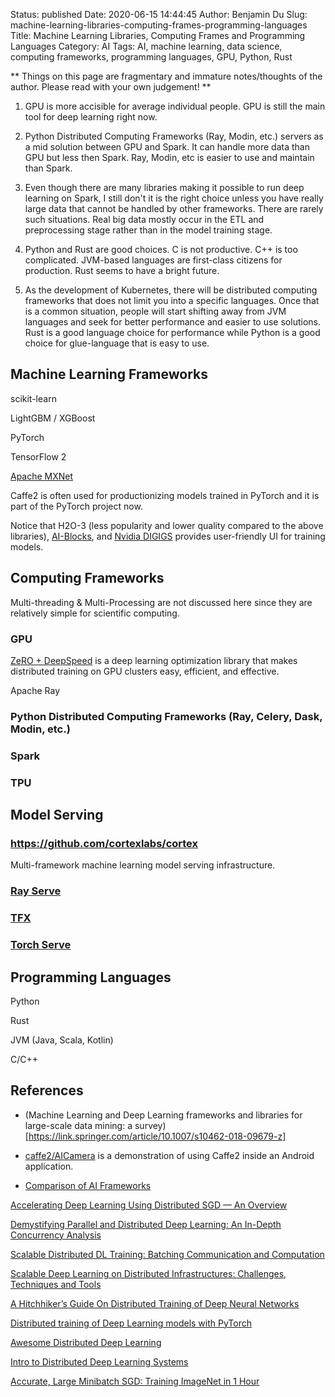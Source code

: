 Status: published
Date: 2020-06-15 14:44:45
Author: Benjamin Du
Slug: machine-learning-libraries-computing-frames-programming-languages
Title: Machine Learning Libraries, Computing Frames and Programming Languages
Category: AI
Tags: AI, machine learning, data science, computing frameworks, programming languages, GPU, Python, Rust

**
Things on this page are fragmentary and immature notes/thoughts of the author.
Please read with your own judgement!
**



1. GPU is more accisible for average individual people.
    GPU is still the main tool for deep learning right now.

2. Python Distributed Computing Frameworks (Ray, Modin, etc.)
    servers as a mid solution between GPU and Spark. 
    It can handle more data than GPU but less then Spark.
    Ray, Modin, etc is easier to use and maintain than Spark.

3. Even though there are many libraries making it possible to run deep learning on Spark,
    I still don't it is the right choice unless you have really large data 
    that cannot be handled by other frameworks.
    There are rarely such situations.
    Real big data mostly occur in the ETL and preprocessing stage 
    rather than in the model training stage.

4. Python and Rust are good choices. 
    C is not productive. 
    C++ is too complicated.
    JVM-based languages are first-class citizens for production.
    Rust seems to have a bright future. 

5. As the development of Kubernetes, 
    there will be distributed computing frameworks that does not limit you into a specific languages. 
    Once that is a common situation,
    people will start shifting away from JVM languages and seek for better performance and easier to use solutions.
    Rust is a good language choice for performance 
    while Python is a good choice for glue-language that is easy to use.


## Machine Learning Frameworks

scikit-learn

LightGBM / XGBoost

PyTorch

TensorFlow 2

[Apache MXNet](https://github.com/apache/incubator-mxnet)

Caffe2 is often used for productionizing models trained in PyTorch
and it is part of the PyTorch project now.


Notice that H2O-3 (less popularity and lower quality compared to the above libraries),
[AI-Blocks](https://mrnothing.github.io/AI-Blocks/index.html),
and [Nvidia DIGIGS](https://developer.nvidia.com/digits)
provides user-friendly UI for training models.


## Computing Frameworks

Multi-threading & Multi-Processing are not discussed here 
since they are relatively simple for scientific computing.

### GPU

[ZeRO + DeepSpeed](https://github.com/microsoft/DeepSpeed)
is a deep learning optimization library 
that makes distributed training on GPU clusters easy, efficient, and effective.

Apache Ray

### Python Distributed Computing Frameworks (Ray, Celery, Dask, Modin, etc.)
### Spark
### TPU

## Model Serving 

### https://github.com/cortexlabs/cortex

Multi-framework machine learning model serving infrastructure.

### [Ray Serve](https://github.com/ray-project/ray)

### [TFX](https://www.tensorflow.org/tfx)

### [Torch Serve](https://github.com/pytorch/pytorch)

## Programming Languages

Python

Rust

JVM (Java, Scala, Kotlin)

C/C++

## References

- (Machine Learning and Deep Learning frameworks and libraries for large-scale data mining: a survey)[https://link.springer.com/article/10.1007/s10462-018-09679-z]

- [caffe2/AICamera](https://github.com/caffe2/AICamera) 
    is a demonstration of using Caffe2 inside an Android application.

- [Comparison of AI Frameworks](https://pathmind.com/wiki/comparison-frameworks-dl4j-tensorflow-pytorch)

[Accelerating Deep Learning Using Distributed SGD — An Overview](https://towardsdatascience.com/accelerating-deep-learning-using-distributed-sgd-an-overview-e66c4aee1a0c)

[Demystifying Parallel and Distributed Deep Learning: An In-Depth Concurrency Analysis](https://spcl.inf.ethz.ch/Publications/.pdf/distdl-preprint.pdf)

[Scalable Distributed DL Training: Batching Communication and Computation](https://www.aaai.org/ojs/index.php/AAAI/article/view/4465)

[Scalable Deep Learning on Distributed Infrastructures: Challenges, Techniques and Tools](https://arxiv.org/pdf/1903.11314.pdf)

[A Hitchhiker’s Guide On Distributed Training of Deep Neural Networks](https://arxiv.org/pdf/1810.11787.pdf)

[Distributed training of Deep Learning models with PyTorch](https://medium.com/intel-student-ambassadors/distributed-training-of-deep-learning-models-with-pytorch-1123fa538848)

[Awesome Distributed Deep Learning](https://github.com/bharathgs/Awesome-Distributed-Deep-Learning)

[Intro to Distributed Deep Learning Systems](https://medium.com/@Petuum/intro-to-distributed-deep-learning-systems-a2e45c6b8e7)

[Accurate, Large Minibatch SGD: Training ImageNet in 1 Hour](https://arxiv.org/pdf/1706.02677.pdf)
